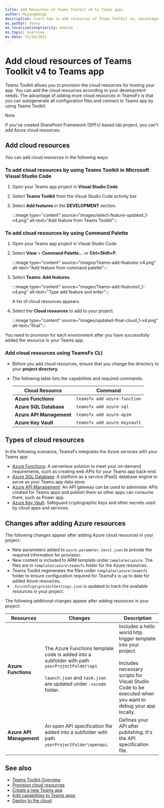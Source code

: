 ```yaml
---
title: Add Resources of Teams Toolkit v4 to Teams apps
author: MuyangAmigo
description: Learn how to add resources of Teams Toolkit v4, advantages, limitations, and capabilities.
ms.author: zhany
ms.localizationpriority: medium
ms.topic: overview
ms.date: 11/29/2021
---
```


# Add cloud resources of Teams Toolkit v4 to Teams app

Teams Toolkit allows you to provision the cloud resources for hosting your app. You can add the cloud resources according to your development needs. The advantage of adding more cloud resources in TeamsFx is that you can autogenerate all configuration files and connect to Teams app by using Teams Toolkit.

> [!NOTE]
> If you've created SharePoint Framework (SPFx) based tab project, you can't add Azure cloud resources.

## Add cloud resources

You can add cloud resources in the following ways:

### To add cloud resources by using Teams Toolkit in Microsoft Visual Studio Code

   1. Open your Teams app project in **Visual Studio Code**.
   1. Select **Teams Toolkit** from the Visual Studio Code activity bar.
   1. Select **Add features** in the **DEVELOPMENT** section.

        :::image type="content" source="images/select-feature-updated_1-v4.png" alt-text="Add feature from Teams Toolkit":::

### To add cloud resources by using Command Palette

   1. Open your Teams app project in Visual Studio Code.

   1. Select **View** > **Command Palette...** or **Ctrl+Shift+P**.

      :::image type="content" source="images/Teams-add-features-v4.png" alt-text="Add feature from command palette":::

   1. Select **Teams: Add features**.

      :::image type="content" source="images/Teams-add-features1_1-v4.png" alt-text="Type add feature and enter":::

      A list of cloud resources appears.

   1. Select the **Cloud resources** to add to your project.

      :::image type="content" source="images/updated-final-cloud_1-v4.png" alt-text="final":::

   You need to provision for each environment after you have successfully added the resource in your Teams app.

### Add cloud resources using TeamsFx CLI

* Before you add cloud resources, ensure that you change the directory to your **project directory**.
* The following table lists the capabilities and required commands:

  |Cloud Resource|Command|
  |---------------|----------|
  | **Azure Functions**|`teamsfx add azure-function`|
  | **Azure SQL Database**|`teamsfx add azure-sql`|
  | **Azure API Management**|`teamsfx add azure-apim`|
  | **Azure Key Vault**|`teamsfx add azure-keyvault`|

## Types of cloud resources

In the following scenarios, TeamsFx integrates the Azure services with your Teams app:

* [Azure Functions](/azure/azure-functions/functions-overview): A serverless solution to meet your on-demand requirements, such as creating web APIs for your Teams app back-end.
* [Azure SQL Database](/azure/azure-sql/database/sql-database-paas-overview): A platform as a service (PaaS) database engine to serve as your Teams app data store.
* [Azure API Management](deploy-v4.md): An API gateway can be used to administer APIs created for Teams apps and publish them so other apps can consume them, such as Power app.
* [Azure Key Vault](/azure/key-vault/general/overview): Safeguard cryptographic keys and other secrets used by cloud apps and services.

## Changes after adding Azure resources

The following changes appear after adding Azure cloud resources in your project:

* New parameters added to `azure.parameter.{env}.json` to provide the required information for provision.
* New content is included to ARM template under `templates\azure`. The files are in `templates\azure\teamsfx` folder for the Azure resources.
* Teams Toolkit regenerates the files under `templates\azure\teamsfx` folder to ensure configuration required for TeamsFx is up to date for added Azure resources.
* `.fx\configs\projectSettings.json` is updated to track the available resources in your project.

The following additional changes appear after adding resources in your project:

|Resources|Changes|Description|
|---------------|---------------|-----------------------------|
|**Azure Functions**|The Azure Functions template code is added into a subfolder with path `yourProjectFolder\api`</br></br>`launch.json` and `task.json` are updated under `.vscode` folder.| Includes a hello world http trigger template into your project.</br></br> Includes necessary scripts for Visual Studio Code to be executed when you want to debug your app locally.|
|**Azure API Management**|An open API specification file added into a subfolder with path `yourProjectFolder\openapi`.|Defines your API after publishing. It's the API specification file.|

## See also

* [Teams Toolkit Overview](teams-toolkit-fundamentals-v4.md)
* [Provision cloud resources](provision-v4.md)
* [Create a new Teams app](create-new-project-v4.md)
* [Add capabilities to Teams apps](add-capability-v4.md)
* [Deploy to the cloud](deploy-v4.md)
